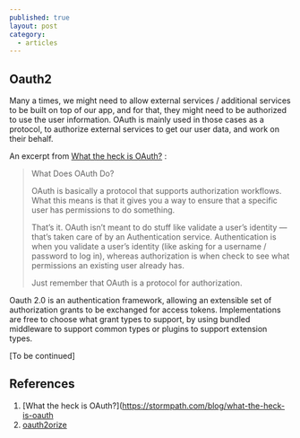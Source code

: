 ```yaml
---
published: true
layout: post
category:
  - articles
---
```

## Oauth2

Many a times, we might need to allow external services / additional services to be built on top of our app, and for that, they might need to be authorized to use the user information. OAuth is mainly used in those cases as a protocol, to authorize external services to get our user data, and work on their behalf.

An excerpt from [What the heck is OAuth?](https://stormpath.com/blog/what-the-heck-is-oauth) :

> What Does OAuth Do?
>
> OAuth is basically a protocol that supports authorization workflows. What this means is that it gives you a way to ensure that a specific user has permissions to do something.
>
> That’s it.
> OAuth isn’t meant to do stuff like validate a user’s identity — that’s taken care of by an Authentication service. Authentication is when you validate a user’s identity (like asking for a username / password to log in), whereas authorization is when check to see what permissions an existing user already has.
>
> Just remember that OAuth is a protocol for authorization.

Oauth 2.0 is an authentication framework, allowing an extensible set of authorization grants to be exchanged for access tokens. Implementations are free to choose what grant types to support, by using bundled middleware to support common types or plugins to support extension types.

[To be continued]

## References

1. [What the heck is OAuth?](https://stormpath.com/blog/what-the-heck-is-oauth
2. [oauth2orize](https://github.com/jaredhanson/oauth2orize)
